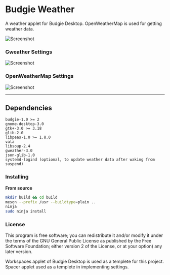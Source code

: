 # Budgie Weather
A weather applet for Budgie Desktop. OpenWeatherMap is used for getting weather data.  

![Screenshot](screenshot-1.jpg)  

### Gweather Settings
![Screenshot](screenshot-2.jpg)  

### OpenWeatherMap Settings
![Screenshot](screenshot-3.jpg)  

---

## Dependencies
```
budgie-1.0 >= 2
gnome-desktop-3.0
gtk+-3.0 >= 3.18
glib-2.0
libpeas-1.0 >= 1.8.0
vala
libsoup-2.4
gweather-3.0
json-glib-1.0
systemd-logind (optional, to update weather data after waking from suspend)
```

### Installing

**From source**  
```bash
mkdir build && cd build
meson --prefix /usr --buildtype=plain ..
ninja
sudo ninja install
```

### License
This program is free software; you can redistribute it and/or modify it under the terms of the GNU General Public License as published by the Free Software Foundation; either version 2 of the License, or at your option) any later version.

Workspaces applet of Budgie Desktop is used as a templete for this project. Spacer applet used as a templete in implementing settings.
